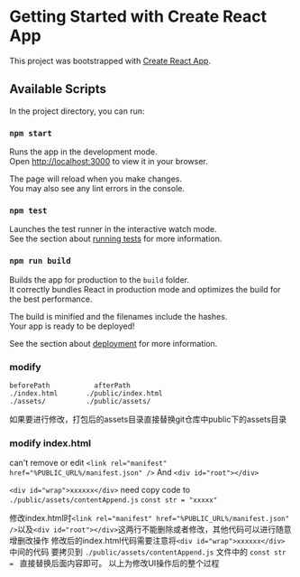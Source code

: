 # Getting Started with Create React App

This project was bootstrapped with [Create React App](https://github.com/facebook/create-react-app).

## Available Scripts

In the project directory, you can run:

### `npm start`

Runs the app in the development mode.\
Open [http://localhost:3000](http://localhost:3000) to view it in your browser.

The page will reload when you make changes.\
You may also see any lint errors in the console.

### `npm test`

Launches the test runner in the interactive watch mode.\
See the section about [running tests](https://facebook.github.io/create-react-app/docs/running-tests) for more information.

### `npm run build`

Builds the app for production to the `build` folder.\
It correctly bundles React in production mode and optimizes the build for the best performance.

The build is minified and the filenames include the hashes.\
Your app is ready to be deployed!

See the section about [deployment](https://facebook.github.io/create-react-app/docs/deployment) for more information.

### modify

`beforePath           afterPath`     
`./index.html       ./public/index.html`     
`./assets/          ./public/assets/`

如果要进行修改，打包后的assets目录直接替换git仓库中public下的assets目录

### modify index.html

can't remove or edit 
`<link rel="manifest" href="%PUBLIC_URL%/manifest.json" />` 
And
`<div id="root"></div>`

`<div id="wrap">xxxxxx</div>` need copy code to
 `./public/assets/contentAppend.js` 
 `const str = "xxxxx"`

修改index.html时`<link rel="manifest" href="%PUBLIC_URL%/manifest.json" />`以及`<div id="root"></div>`这两行不能删除或者修改，其他代码可以进行随意增删改操作
修改后的index.html代码需要注意将`<div id="wrap">xxxxxx</div>` 中间的代码 要拷贝到 `./public/assets/contentAppend.js` 文件中的  `const str = ` 直接替换后面内容即可。
以上为修改UI操作后的整个过程


